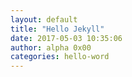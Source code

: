 ```yaml
---
layout: default
title: "Hello Jekyll"
date: 2017-05-03 10:35:06
author: alpha 0x00
categories: hello-word
---
```

